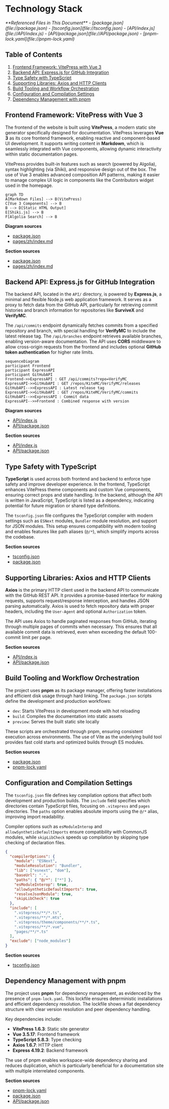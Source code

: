 # Technology Stack

<cite>
**Referenced Files in This Document**   
- [package.json](file://package.json)
- [tsconfig.json](file://tsconfig.json)
- [API/index.js](file://API/index.js)
- [API/package.json](file://API/package.json)
- [pnpm-lock.yaml](file://pnpm-lock.yaml)
</cite>

## Table of Contents
1. [Frontend Framework: VitePress with Vue 3](#frontend-framework-vitepress-with-vue-3)
2. [Backend API: Express.js for GitHub Integration](#backend-api-expressjs-for-github-integration)
3. [Type Safety with TypeScript](#type-safety-with-typescript)
4. [Supporting Libraries: Axios and HTTP Clients](#supporting-libraries-axios-and-http-clients)
5. [Build Tooling and Workflow Orchestration](#build-tooling-and-workflow-orchestration)
6. [Configuration and Compilation Settings](#configuration-and-compilation-settings)
7. [Dependency Management with pnpm](#dependency-management-with-pnpm)

## Frontend Framework: VitePress with Vue 3

The frontend of the website is built using **VitePress**, a modern static site generator specifically designed for documentation. VitePress leverages **Vue 3** as its core frontend framework, enabling reactive and component-based UI development. It supports writing content in **Markdown**, which is seamlessly integrated with Vue components, allowing dynamic interactivity within static documentation pages.

VitePress provides built-in features such as search (powered by Algolia), syntax highlighting (via Shiki), and responsive design out of the box. The use of Vue 3 enables advanced composition API patterns, making it easier to manage complex UI logic in components like the Contributors widget used in the homepage.

```mermaid
graph TD
A[Markdown Files] --> B(VitePress)
C[Vue 3 Components] --> B
B --> D[Static HTML Output]
E[Shiki.js] --> B
F[Algolia Search] --> B
```

**Diagram sources**
- [package.json](file://package.json#L2-L10)
- [pages/zh/index.md](file://pages/zh/index.md#L16-L36)

**Section sources**
- [package.json](file://package.json#L2-L10)
- [pages/zh/index.md](file://pages/zh/index.md#L16-L36)

## Backend API: Express.js for GitHub Integration

The backend API, located in the `API/` directory, is powered by **Express.js**, a minimal and flexible Node.js web application framework. It serves as a proxy to fetch data from the GitHub API, particularly for retrieving commit histories and branch information for repositories like **SurviveX** and **VerifyMC**.

The `/api/commits` endpoint dynamically fetches commits from a specified repository and branch, with special handling for **VerifyMC** to include the latest release tag. The `/api/branches` endpoint retrieves available branches, enabling version-aware documentation. The API uses **CORS** middleware to allow cross-origin requests from the frontend and includes optional **GitHub token authentication** for higher rate limits.

```mermaid
sequenceDiagram
participant Frontend
participant ExpressAPI
participant GitHubAPI
Frontend->>ExpressAPI : GET /api/commits?repo=VerifyMC
ExpressAPI->>GitHubAPI : GET /repos/KiteMC/VerifyMC/releases
GitHubAPI-->>ExpressAPI : Latest release tag
ExpressAPI->>GitHubAPI : GET /repos/KiteMC/VerifyMC/commits
GitHubAPI-->>ExpressAPI : Commit data
ExpressAPI-->>Frontend : Combined response with version
```

**Diagram sources**
- [API/index.js](file://API/index.js#L15-L91)
- [API/package.json](file://API/package.json#L1-L14)

**Section sources**
- [API/index.js](file://API/index.js#L15-L91)
- [API/package.json](file://API/package.json#L1-L14)

## Type Safety with TypeScript

**TypeScript** is used across both frontend and backend to enforce type safety and improve developer experience. In the frontend, TypeScript enhances VitePress theme components and custom Vue components, ensuring correct props and state handling. In the backend, although the API is written in JavaScript, TypeScript is listed as a dependency, indicating potential for future migration or shared type definitions.

The `tsconfig.json` file configures the TypeScript compiler with modern settings such as `ESNext` modules, `Bundler` module resolution, and support for JSON modules. This setup ensures compatibility with modern tooling and enables features like path aliases (`@/*`), which simplify imports across the codebase.

**Section sources**
- [tsconfig.json](file://tsconfig.json#L1-L23)
- [package.json](file://package.json#L14-L17)

## Supporting Libraries: Axios and HTTP Clients

**Axios** is the primary HTTP client used in the backend API to communicate with the GitHub REST API. It provides a promise-based interface for making requests, supports request/response interception, and handles JSON parsing automatically. Axios is used to fetch repository data with proper headers, including the `User-Agent` and optional `Authorization` token.

The API uses Axios to handle paginated responses from GitHub, iterating through multiple pages of commits when necessary. This ensures that all available commit data is retrieved, even when exceeding the default 100-commit limit per page.

**Section sources**
- [API/index.js](file://API/index.js#L1-L91)
- [API/package.json](file://API/package.json#L1-L14)

## Build Tooling and Workflow Orchestration

The project uses **pnpm** as its package manager, offering faster installations and efficient disk usage through hard linking. The `package.json` scripts define the development and production workflows:

- `dev`: Starts VitePress in development mode with hot reloading
- `build`: Compiles the documentation into static assets
- `preview`: Serves the built static site locally

These scripts are orchestrated through pnpm, ensuring consistent execution across environments. The use of Vite as the underlying build tool provides fast cold starts and optimized builds through ES modules.

**Section sources**
- [package.json](file://package.json#L11-L13)
- [pnpm-lock.yaml](file://pnpm-lock.yaml#L1-L10)

## Configuration and Compilation Settings

The `tsconfig.json` file defines key compilation options that affect both development and production builds. The `include` field specifies which directories contain TypeScript files, focusing on `.vitepress` and `pages` directories. The `paths` option enables absolute imports using the `@/*` alias, improving import readability.

Compiler options such as `esModuleInterop` and `allowSyntheticDefaultImports` ensure compatibility with CommonJS modules, while `skipLibCheck` speeds up compilation by skipping type checking of declaration files.

```json
{
  "compilerOptions": {
    "module": "ESNext",
    "moduleResolution": "Bundler",
    "lib": ["esnext", "dom"],
    "baseUrl": ".",
    "paths": { "@/*": ["*"] },
    "esModuleInterop": true,
    "allowSyntheticDefaultImports": true,
    "resolveJsonModule": true,
    "skipLibCheck": true
  },
  "include": [
    ".vitepress/**/*.ts",
    ".vitepress/**/*.mts",
    ".vitepress/theme/components/**/*.ts",
    ".vitepress/**/*.vue",
    "pages/**/*.ts"
  ],
  "exclude": ["node_modules"]
}
```

**Section sources**
- [tsconfig.json](file://tsconfig.json#L1-L23)

## Dependency Management with pnpm

The project uses **pnpm** for dependency management, as evidenced by the presence of `pnpm-lock.yaml`. This lockfile ensures deterministic installations and efficient dependency resolution. The lockfile shows a flat dependency structure with clear version resolution and peer dependency handling.

Key dependencies include:
- **VitePress 1.6.3**: Static site generator
- **Vue 3.5.17**: Frontend framework
- **TypeScript 5.8.3**: Type checking
- **Axios 1.6.7**: HTTP client
- **Express 4.19.2**: Backend framework

The use of pnpm enables workspace-wide dependency sharing and reduces duplication, which is particularly beneficial for a documentation site with multiple interrelated components.

**Section sources**
- [pnpm-lock.yaml](file://pnpm-lock.yaml#L1-L10)
- [package.json](file://package.json#L1-L17)
- [API/package.json](file://API/package.json#L1-L14)
